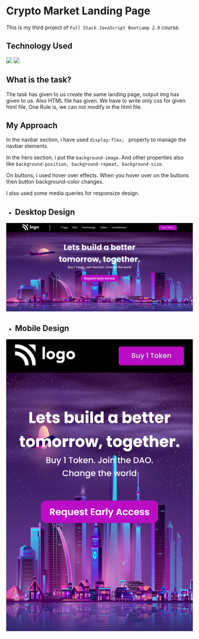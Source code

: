 # Crypto Market Landing Page

This is my third project of `Full Stack JavaScript Bootcamp 2.0` course.

## Technology Used

![](https://img.shields.io/badge/HTML5-E34F26?style=for-the-badge&logo=html5&logoColor=white) ![](https://img.shields.io/badge/CSS3-1572B6?style=for-the-badge&logo=css3&logoColor=white)


## What is the task? 
The task has given to us create the same landing page, output img has given to us. Also HTML file has given. We have to write only css for given html file. One Rule is, we can not modify in the html file.

## My Approach

In the navbar section, i have used  `display:flex; ` property to manage the navbar elements.

In the hero section, i put the `background-image`. And other properties also like `background-position, background-repeat, background-size`.

On buttons, i used hover over effects. When you hover over on the buttons then button background-color changes.

I also used some media queries for responsize design.

- ## Desktop Design

![Desktop Design](./assets/Desktop%20Design.png)

- ## Mobile Design
![Mobile Design](./assets/Mobile%20Design.png)
